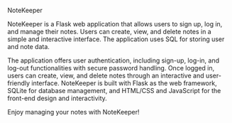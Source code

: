 NoteKeeper

NoteKeeper is a Flask web application that allows users to sign up, log in, and manage their notes. 
Users can create, view, and delete notes in a simple and interactive interface. The application uses SQL for storing user and note data.

The application offers user authentication, including sign-up, log-in, and log-out functionalities with secure password handling. 
Once logged in, users can create, view, and delete notes through an interactive and user-friendly interface. 
NoteKeeper is built with Flask as the web framework, SQLite for database management, and HTML/CSS and JavaScript for the front-end design and interactivity.

Enjoy managing your notes with NoteKeeper!
